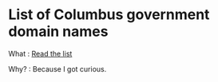 # List of Columbus government domain names

What
: [Read the list](./domains.csv)

Why?
: Because I got curious.
